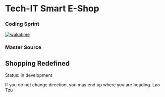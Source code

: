 # Tech-IT Smart E-Shop
### Coding Sprint
<a href="https://wakatime.com/badge/user/563ecbb7-89c4-4563-82c1-258e14191d74/project/d76d0815-2c5e-4e00-ae97-dcf069498499"><img src="https://wakatime.com/badge/user/563ecbb7-89c4-4563-82c1-258e14191d74/project/d76d0815-2c5e-4e00-ae97-dcf069498499.svg" alt="wakatime"></a>
###
### Master Source
## Shopping Redefined
Status:  In development 

If you do not change direction, you may end up where you are heading.
Lao Tzu
